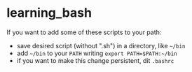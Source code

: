 # learning_bash

If you want to add some of these scripts to your path:

* save desired script (without ".sh") in a directory, like ```~/bin```
* add ```~/bin``` to your ```PATH``` writing ```export PATH=$PATH:~/bin```
* if you want to make this change persistent, dit ```.bashrc```
